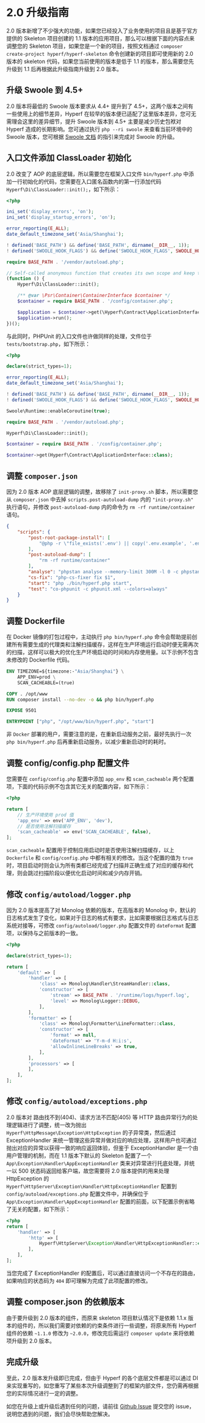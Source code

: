 # 2.0 升级指南

2.0 版本新增了不少强大的功能，如果您已经投入了业务使用的项目且是基于官方提供的 Skeleton 项目创建的 1.1 版本的应用项目，那么可以根据下面的内容点来调整您的 Skeleton 项目，如果您是一个新的项目，按照文档通过 `composer create-project hyperf/hyperf-skeleton` 命令创建新的项目即可使用新的 2.0 版本的 skeleton 代码，如果您当前使用的版本是低于 1.1 的版本，那么需要您先升级到 1.1 后再根据此升级指南升级到 2.0 版本。

## 升级 Swoole 到 4.5+

2.0 版本将最低的 Swoole 版本要求从 4.4+ 提升到了 4.5+，这两个版本之间有一些使用上的细节差异，Hyperf 在较早的版本便已适配了这里版本差异，您可无需理会这里的差异细节，提升 Swoole 版本到 4.5+ 主要是减少历史包袱对 Hyperf 造成的长期影响。您可通过执行 `php --ri swoole` 来查看当前环境中的 Swoole 版本，您可根据 [Swoole 文档](https://wiki.swoole.com/#/environment) 的指引来完成对 Swoole 的升级。

## 入口文件添加 ClassLoader 初始化

2.0 改变了 AOP 的底层逻辑，所以需要您在框架入口文件 `bin/hyperf.php` 中添加一行初始化的代码，您需要在入口匿名函数内的第一行添加代码 `Hyperf\Di\ClassLoader::init();`，如下所示：

```php
<?php

ini_set('display_errors', 'on');
ini_set('display_startup_errors', 'on');

error_reporting(E_ALL);
date_default_timezone_set('Asia/Shanghai');

! defined('BASE_PATH') && define('BASE_PATH', dirname(__DIR__, 1));
! defined('SWOOLE_HOOK_FLAGS') && define('SWOOLE_HOOK_FLAGS', SWOOLE_HOOK_ALL);

require BASE_PATH . '/vendor/autoload.php';

// Self-called anonymous function that creates its own scope and keep the global namespace clean.
(function () {
    Hyperf\Di\ClassLoader::init();

    /** @var \Psr\Container\ContainerInterface $container */
    $container = require BASE_PATH . '/config/container.php';

    $application = $container->get(\Hyperf\Contract\ApplicationInterface::class);
    $application->run();
})();

```

与此同时，PHPUnit 的入口文件也许做同样的处理，文件位于 `tests/bootstrap.php`，如下所示：

```php
<?php

declare(strict_types=1);

error_reporting(E_ALL);
date_default_timezone_set('Asia/Shanghai');

! defined('BASE_PATH') && define('BASE_PATH', dirname(__DIR__, 1));
! defined('SWOOLE_HOOK_FLAGS') && define('SWOOLE_HOOK_FLAGS', SWOOLE_HOOK_ALL);

Swoole\Runtime::enableCoroutine(true);

require BASE_PATH . '/vendor/autoload.php';

Hyperf\Di\ClassLoader::init();

$container = require BASE_PATH . '/config/container.php';

$container->get(Hyperf\Contract\ApplicationInterface::class);

```

## 调整 `composer.json`

因为 2.0 版本 AOP 底层逻辑的调整，故移除了 `init-proxy.sh` 脚本，所以需要您从 `composer.json` 中去掉 `scripts.post-autoload-dump` 内的 `"init-proxy.sh"` 执行语句，并修改 `post-autoload-dump` 内的命令为 `rm -rf runtime/container` 语句。

```json
{
    "scripts": {
        "post-root-package-install": [
            "@php -r \"file_exists('.env') || copy('.env.example', '.env');\""
        ],
        "post-autoload-dump": [
            "rm -rf runtime/container"
        ],
        "analyse": "phpstan analyse --memory-limit 300M -l 0 -c phpstan.neon ./app ./config",
        "cs-fix": "php-cs-fixer fix $1",
        "start": "php ./bin/hyperf.php start",
        "test": "co-phpunit -c phpunit.xml --colors=always"
    }
}

```

## 调整 Dockerfile

在 Docker 镜像的打包过程中，主动执行 `php bin/hyperf.php` 命令会帮助提前创建所有需要生成的代理类和注解扫描缓存，这样在生产环境运行启动时便无需再次的扫描，这样可以极大的优化生产环境启动的时间和内存使用量。以下示例不包含未修改的 Dockerfile 代码。

```dockerfile
ENV TIMEZONE=${timezone:-"Asia/Shanghai"} \
    APP_ENV=prod \
    SCAN_CACHEABLE=(true)

COPY . /opt/www
RUN composer install --no-dev -o && php bin/hyperf.php

EXPOSE 9501

ENTRYPOINT ["php", "/opt/www/bin/hyperf.php", "start"]
```

非 `Docker` 部署的用户，需要注意的是，在重新启动服务之前，最好先执行一次 `php bin/hyperf.php` 后再重新启动服务，以减少重新启动时的耗时。

## 调整 config/config.php 配置文件

您需要在 `config/config.php` 配置中添加 `app_env` 和 `scan_cacheable` 两个配置项，下面的代码示例不包含其它无关的配置内容，如下所示：

```php
<?php

return [
    // 生产环境使用 prod 值
    'app_env' => env('APP_ENV', 'dev'),
    // 是否使用注解扫描缓存
    'scan_cacheable' => env('SCAN_CACHEABLE', false),
];
```

`scan_cacheable` 配置用于控制应用启动时是否使用注解扫描缓存，以上 `Dockerfile` 和 `config/config.php` 中都有相关的修改。当这个配置的值为 `true` 时，项目启动时则会认为所有类都已经完成了扫描并正确生成了对应的缓存和代理，则会跳过扫描阶段以便优化启动时间和减少内存开销。

## 修改 `config/autoload/logger.php`

因为 2.0 版本提高了对 Monolog 依赖的版本，在高版本的 Monolog 中，默认的日志格式发生了变化，如果对于日志的格式有要求，比如需要根据日志格式与日志系统对接等，可修改 `config/autoload/logger.php` 配置文件的 `dateFormat` 配置项，以保持与之前版本的一致。

```php
<?php

declare(strict_types=1);

return [
    'default' => [
        'handler' => [
            'class' => Monolog\Handler\StreamHandler::class,
            'constructor' => [
                'stream' => BASE_PATH . '/runtime/logs/hyperf.log',
                'level' => Monolog\Logger::DEBUG,
            ],
        ],
        'formatter' => [
            'class' => Monolog\Formatter\LineFormatter::class,
            'constructor' => [
                'format' => null,
                'dateFormat' => 'Y-m-d H:i:s',
                'allowInlineLineBreaks' => true,
            ],
        ],
        'processors' => [
        ],
    ],
];

```

## 修改 `config/autoload/exceptions.php`

2.0 版本对 路由找不到(404)、请求方法不匹配(405) 等 HTTP 路由异常行为的处理逻辑进行了调整，统一改为抛出 `Hyperf\HttpMessage\Exception\HttpException` 的子异常类，然后通过 ExceptionHandler 来统一管理这些异常并做对应的响应处理，这样用户也可通过抛出对应的异常以获得一致的响应返回体验，但鉴于 ExceptionHandler 是一个由用户管理的机制，而在 1.1 版本下默认的 Skeleton 配置了一个 `App\Exception\Handler\AppExceptionHandler` 类来对异常进行托底处理，并统一以 500 状态码返回给客户端，故您需要将 2.0 版本提供的用来处理 HttpException 的 `Hyperf\HttpServer\Exception\Handler\HttpExceptionHandler` 配置到 `config/autoload/exceptions.php` 配置文件中，并确保位于 `App\Exception\Handler\AppExceptionHandler` 配置的前面，以下配置示例省略了无关的配置，如下所示：

```php
<?php
return [
    'handler' => [
        'http' => [
            Hyperf\HttpServer\Exception\Handler\HttpExceptionHandler::class,
        ],
    ],
];
```

当您完成了 ExceptionHandler 的配置后，可以通过直接访问一个不存在的路由，如果响应的状态码为 `404` 即可理解为完成了此项配置的修改。

## 调整 composer.json 的依赖版本

由于要升级到 2.0 版本的组件，而原来 skeleton 项目默认情况下是依赖 1.1.x 版本的组件的，所以我们需要对依赖的约束条件进行一些调整，将原来所有 Hyperf 组件的依赖 `~1.1.0` 修改为 `~2.0.0`，修改完后需运行 `composer update` 来将依赖项升级到 2.0 版本。

## 完成升级

至此，2.0 版本发升级即已完成，但由于 Hyperf 的各个底层文件都是可以通过 DI 来实现重写的，如您重写了某些本次升级调整到了的框架内部文件，您仍需再根据您的实际情况进行一定的调整。   

如您在升级上或升级后遇到任何的问题，请前往 [Github Issue](https://github.com/hyperf/hyperf/issues) 提交您的 issue，说明您遇到的问题，我们会尽快帮助您解决。